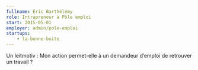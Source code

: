 ```yaml
---
fullname: Eric Barthélémy
role: Intrapreneur à Pôle emploi
start: 2015-05-01
employer: admin/pole-emploi
startups:
    - la-bonne-boite
---
```

Un leitmotiv : Mon action permet-elle à un demandeur d’emploi de retrouver un travail ?
